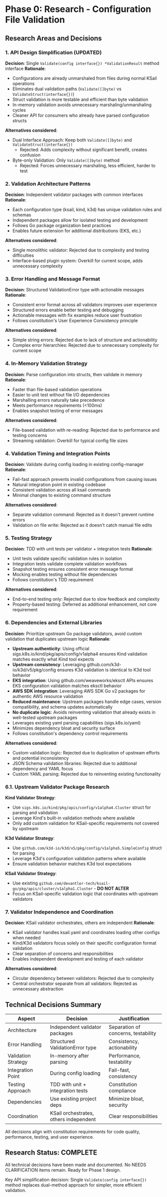 # Phase 0: Research - Configuration File Validation

## Research Areas and Decisions

### 1. API Design Simplification (UPDATED)

**Decision**: Single `Validate(config interface{}) *ValidationResult` method interface
**Rationale**:

- Configurations are already unmarshaled from files during normal KSail operations
- Eliminates dual validation paths (`Validate([]byte)` vs `ValidateStruct(interface{})`)
- Struct validation is more testable and efficient than byte validation
- In-memory validation avoids unnecessary marshaling/unmarshaling cycles
- Cleaner API for consumers who already have parsed configuration structs

**Alternatives considered**:

- Dual Interface Approach: Keep both `Validate([]byte)` and `ValidateStruct(interface{})`
  - Rejected: Adds complexity without significant benefit, creates confusion
- Byte-only Validation: Only `Validate([]byte)` method
  - Rejected: Forces unnecessary marshaling, less efficient, harder to test

### 2. Validation Architecture Patterns

**Decision**: Independent validator packages with common interfaces
**Rationale**:

- Each configuration type (ksail, kind, k3d) has unique validation rules and schemas
- Independent packages allow for isolated testing and development
- Follows Go package organization best practices
- Enables future extension for additional distributions (EKS, etc.)

**Alternatives considered**:

- Single monolithic validator: Rejected due to complexity and testing difficulties
- Interface-based plugin system: Overkill for current scope, adds unnecessary complexity

### 3. Error Handling and Message Format

**Decision**: Structured ValidationError type with actionable messages
**Rationale**:

- Consistent error format across all validators improves user experience
- Structured errors enable better testing and debugging
- Actionable messages with fix examples reduce user frustration
- Follows constitution's User Experience Consistency principle

**Alternatives considered**:

- Simple string errors: Rejected due to lack of structure and actionability
- Complex error hierarchies: Rejected due to unnecessary complexity for current scope

### 4. In-Memory Validation Strategy

**Decision**: Parse configuration into structs, then validate in memory
**Rationale**:

- Faster than file-based validation operations
- Easier to unit test without file I/O dependencies
- Marshalling errors naturally take precedence
- Meets performance requirements (<100ms)
- Enables snapshot testing of error messages

**Alternatives considered**:

- File-based validation with re-reading: Rejected due to performance and testing concerns
- Streaming validation: Overkill for typical config file sizes

### 4. Validation Timing and Integration Points

**Decision**: Validate during config loading in existing config-manager
**Rationale**:

- Fail-fast approach prevents invalid configurations from causing issues
- Natural integration point in existing codebase
- Consistent validation across all ksail commands
- Minimal changes to existing command structure

**Alternatives considered**:

- Separate validation command: Rejected as it doesn't prevent runtime errors
- Validation on file write: Rejected as it doesn't catch manual file edits

### 5. Testing Strategy

**Decision**: TDD with unit tests per validator + integration tests
**Rationale**:

- Unit tests validate specific validation rules in isolation
- Integration tests validate complete validation workflows
- Snapshot testing ensures consistent error message format
- Mocking enables testing without file dependencies
- Follows constitution's TDD requirement

**Alternatives considered**:

- End-to-end testing only: Rejected due to slow feedback and complexity
- Property-based testing: Deferred as additional enhancement, not core requirement

### 6. Dependencies and External Libraries

**Decision**: Prioritize upstream Go package validators, avoid custom validation that duplicates upstream logic
**Rationale**:

- **Upstream authenticity**: Using official sigs.k8s.io/kind/pkg/apis/config/v1alpha4 ensures Kind validation matches exactly what Kind tool expects
- **Upstream consistency**: Leveraging github.com/k3d-io/k3d/v5/pkg/config ensures K3d validation is identical to K3d tool behavior
- **EKS integration**: Using github.com/weaveworks/eksctl APIs ensures EKS configuration validation matches eksctl behavior
- **AWS SDK integration**: Leveraging AWS SDK Go v2 packages for authentic AWS resource validation
- **Reduced maintenance**: Upstream packages handle edge cases, version compatibility, and schema updates automatically
- **No duplicate logic**: Avoids reinventing validation that already exists in well-tested upstream packages
- Leverages existing yaml parsing capabilities (sigs.k8s.io/yaml)
- Minimizes dependency bloat and security surface
- Follows constitution's dependency control requirements

**Alternatives considered**:

- Custom validation logic: Rejected due to duplication of upstream efforts and potential inconsistency
- JSON Schema validation libraries: Rejected due to additional dependency and YAML focus
- Custom YAML parsing: Rejected due to reinventing existing functionality

### 6.1. Upstream Validator Package Research

**Kind Validator Strategy**:

- Use `sigs.k8s.io/kind/pkg/apis/config/v1alpha4.Cluster` struct for parsing and validation
- Leverage Kind's built-in validation methods where available
- Only add custom validation for KSail-specific requirements not covered by upstream

**K3d Validator Strategy**:

- Use `github.com/k3d-io/k3d/v5/pkg/config/v1alpha5.SimpleConfig` struct for parsing
- Leverage K3d's configuration validation patterns where available
- Ensure validation behavior matches K3d tool expectations

**KSail Validator Strategy**:

- Use existing `github.com/devantler-tech/ksail-go/pkg/apis/cluster/v1alpha1.Cluster` - **DO NOT ALTER**
- Focus on KSail-specific validation logic that coordinates with upstream validators

### 7. Validator Independence and Coordination

**Decision**: KSail validator orchestrates, others are independent
**Rationale**:

- KSail validator handles ksail.yaml and coordinates loading other configs when needed
- Kind/K3d validators focus solely on their specific configuration format validation
- Clear separation of concerns and responsibilities
- Enables independent development and testing of each validator

**Alternatives considered**:

- Circular dependency between validators: Rejected due to complexity
- Central orchestrator separate from all validators: Rejected as unnecessary abstraction

## Technical Decisions Summary

| Aspect              | Decision                               | Justification                       |
|---------------------|----------------------------------------|-------------------------------------|
| Architecture        | Independent validator packages         | Separation of concerns, testability |
| Error Handling      | Structured ValidationError type        | Consistency, actionability          |
| Validation Strategy | In-memory after parsing                | Performance, testability            |
| Integration Point   | During config loading                  | Fail-fast, consistency              |
| Testing Approach    | TDD with unit + integration tests      | Constitution compliance             |
| Dependencies        | Use existing project deps              | Minimize bloat, security            |
| Coordination        | KSail orchestrates, others independent | Clear responsibilities              |

All decisions align with constitution requirements for code quality, performance, testing, and user experience.

## Research Status: COMPLETE

All technical decisions have been made and documented. No NEEDS CLARIFICATION items remain. Ready for Phase 1 design.

Key API simplification decision: Single `Validate(config interface{})` method replaces dual-method approach for simpler, more efficient validation.
